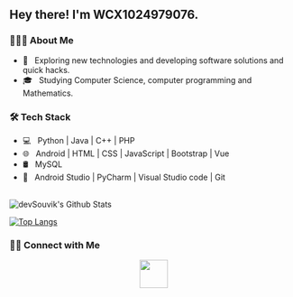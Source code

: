 <h2> Hey there! I'm WCX1024979076.</h2>

<h3> 👨🏻‍💻 About Me </h3>

- 🤔 &nbsp; Exploring new technologies and developing software solutions and quick hacks.
- 🎓 &nbsp; Studying Computer Science, computer programming and Mathematics.

<h3>🛠 Tech Stack</h3>

- 💻 &nbsp; Python | Java | C++ | PHP
- 🌐 &nbsp; Android | HTML | CSS | JavaScript | Bootstrap | Vue
- 🛢 &nbsp; MySQL
- 🔧 &nbsp; Android Studio | PyCharm | Visual Studio code | Git

<br>

<img align="center" src="https://github-readme-stats.vercel.app/api?username=WCX1024979076&include_all_commits=true&count_private=true&show_icons=true&line_height=20&title_color=7A7ADB&icon_color=2234AE&text_color=D3D3D3&bg_color=0,000000,130F40" alt="devSouvik's Github Stats">

</br>

[![Top Langs](https://github-readme-stats.vercel.app/api/top-langs/?username=WCX1024979076&layout=compact&text_color=daf7dc&bg_color=151515)](https://github.com/WCX1024979076/WCX1024979076)


<h3> 🤝🏻 Connect with Me </h3>

<p align="center">
&nbsp; <a href="mailto:wangchunxiang666@gmail.com" target="_blank" rel="noopener noreferrer"><img src="https://img.icons8.com/plasticine/100/000000/gmail.png"  width="50" /></a>


</p>